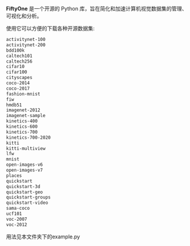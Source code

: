 **FiftyOne** 是一个开源的 Python 库，旨在简化和加速计算机视觉数据集的管理、可视化和分析。

使用它可以方便的下载各种开源数据集:

```bash
activitynet-100
activitynet-200
bdd100k
caltech101
caltech256
cifar10
cifar100
cityscapes
coco-2014
coco-2017
fashion-mnist
fiw
hmdb51
imagenet-2012
imagenet-sample
kinetics-400
kinetics-600
kinetics-700
kinetics-700-2020
kitti
kitti-multiview
lfw
mnist
open-images-v6
open-images-v7
places
quickstart
quickstart-3d
quickstart-geo
quickstart-groups
quickstart-video
sama-coco
ucf101
voc-2007
voc-2012
```

用法见本文件夹下的example.py